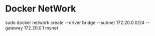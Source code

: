 # Docker NetWork
sudo docker network create --driver  bridge --subnet 172.20.0.0/24 --gateway 172.20.0.1 mynet